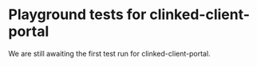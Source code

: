 # Playground tests for clinked-client-portal
We are still awaiting the first test run for clinked-client-portal.
